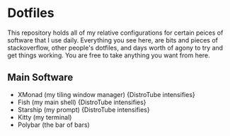 # Dotfiles

This repository holds all of my relative configurations for certain peices of software that I use daily. Everything you see here, are bits and pieces of stackoverflow, other people's dotfiles, and days worth of agony to try and get things working. You are free to take anything you want from here.

## Main Software

- XMonad (my tiling window manager) {DistroTube intensifies}
- Fish   (my main shell) {DistroTube intensifies}
- Starship (my prompt) {DistroTube intensifies}
- Kitty (my terminal)
- Polybar (the bar of bars)
